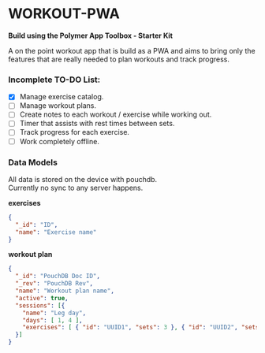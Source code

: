 # WORKOUT-PWA

**Build using the Polymer App Toolbox - Starter Kit**

A on the point workout app that is build as a PWA and aims to bring only the features that are really needed to plan workouts and track progress.

### Incomplete TO-DO List:

* [x] Manage exercise catalog.
* [ ] Manage workout plans.
* [ ] Create notes to each workout / exercise while working out.
* [ ] Timer that assists with rest times between sets.
* [ ] Track progress for each exercise.
* [ ] Work completely offline.

### Data Models

All data is stored on the device with pouchdb.  
Currently no sync to any server happens.

**exercises**

```json
{
  "_id": "ID",
  "name": "Exercise name"
}
```

**workout plan**

```json
{
  "_id": "PouchDB Doc ID",
  "_rev": "PouchDB Rev",
  "name": "Workout plan name",
  "active": true,
  "sessions": [{
    "name": "Leg day",
    "days": [ 1, 4 ],
    "exercises": [ { "id": "UUID1", "sets": 3 }, { "id": "UUID2", "sets": 3 } ]
  }]
}